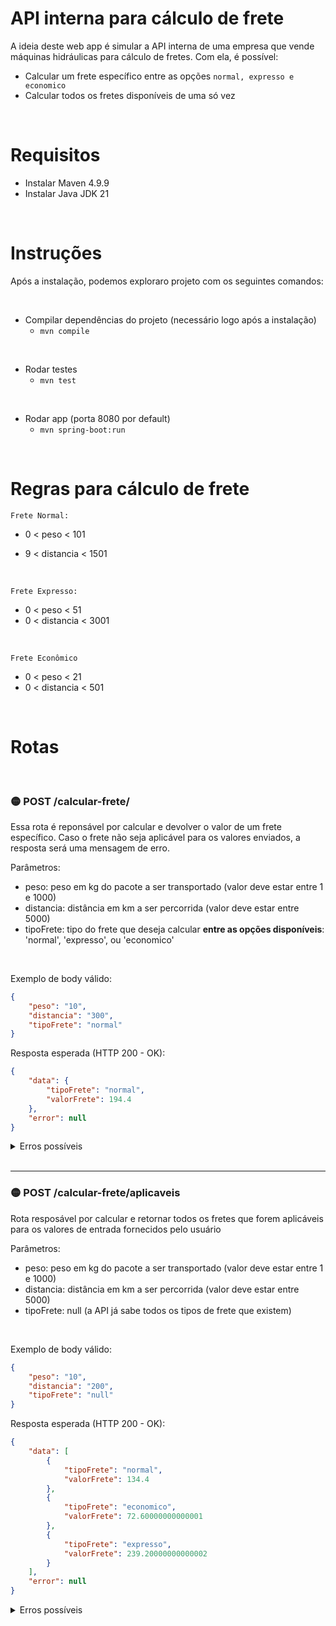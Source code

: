# API interna para cálculo de frete
A ideia deste web app é simular a API interna de uma empresa que vende máquinas hidráulicas para cálculo de fretes. Com ela, é possível:
- Calcular um frete específico entre as opções `normal, expresso e economico`
- Calcular todos os fretes disponíveis de uma só vez

<br>

# Requisitos
- Instalar Maven 4.9.9 
- Instalar Java JDK 21

<br>

# Instruções 
Após a instalação, podemos exploraro projeto com os seguintes comandos:

<br>

- Compilar dependências do projeto (necessário logo após a instalação)
  - `mvn compile`
  
<br>
 
- Rodar testes
  - `mvn test`
 
<br>

- Rodar app (porta 8080 por default)
  - `mvn spring-boot:run`

<br>

# Regras para cálculo de frete
`Frete Normal:`
- 0 < peso < 101
- 9 < distancia < 1501

  <br>

`Frete Expresso:`
- 0 < peso < 51
- 0 < distancia < 3001

<br>

`Frete Econômico`
- 0 < peso < 21
- 0 < distancia < 501


<br>

# Rotas

<br>

### 🟡 POST /calcular-frete/
Essa rota é reponsável por calcular e devolver o valor de um frete específico. Caso o frete não seja aplicável para os valores enviados, a resposta será uma mensagem de erro.

Parâmetros:
- peso: peso em kg do pacote a ser transportado (valor deve estar entre 1 e 1000)
- distancia: distância em km a ser percorrida (valor deve estar entre 5000)
- tipoFrete: tipo do frete que deseja calcular <b>entre as opções disponíveis</b>: 'normal', 'expresso', ou 'economico'

<br>

Exemplo de body válido:
```json
{
    "peso": "10",
    "distancia": "300",
    "tipoFrete": "normal"
}
```

Resposta esperada (HTTP 200 - OK):
```json
{
    "data": {
        "tipoFrete": "normal",
        "valorFrete": 194.4
    },
    "error": null
}
```

<details>

<summary>Erros possíveis</summary>

<br>

Resposta esperada para valor de peso ou distância não aplicável para o frete escolhido (HTTP 422 - UNPROCESSABLE ENTITY):
```json
{
    "data": null,
    "error": "Tipo de frete não para peso e/ou localização fornecidos."
}
```

<br>

Resposta esperada para valor de tipoFrete não existente (HTTP 400 - BAD REQUEST):
```json
{
    "data": null,
    "error": "Tipo de frete escolhido não existe."
}
```

<br>

Resposta esperada para valor de peso igual ou menor a 0 (HTTP 400 - BAD REQUEST):
```json
{
    "data": null,
    "error": "Peso não pode ser 0 ou negativo."
}
```

<br>

Resposta esperada para valor de peso acima de 1000kg (HTTP 400 - BAD REQUEST):
```json
{
    "data": null,
    "error": "Peso não pode exceder 1 tonelada."
}
```

<br>


Resposta esperada para valor de distância acima de 5000km (HTTP 400 - BAD REQUEST):
```json
{
    "data": null,
    "error": "Distância não pode exceder 5000km km."
}
```

<br>

Resposta esperada para valor de distância menor ou igual a 0 (HTTP 400 - BAD REQUEST):
```json
{
    "data": null,
    "error": "Distância não pode ser 0 ou negativa."
}
```

</details>

<br>

---

### 🟡 POST /calcular-frete/aplicaveis
Rota resposável por calcular e retornar todos os fretes que forem aplicáveis para os valores de entrada fornecidos pelo usuário

Parâmetros:
- peso: peso em kg do pacote a ser transportado (valor deve estar entre 1 e 1000)
- distancia: distância em km a ser percorrida (valor deve estar entre 5000)
- tipoFrete: null (a API já sabe todos os tipos de frete que existem)

<br>


Exemplo de body válido:
```json
{
    "peso": "10",
    "distancia": "200",
    "tipoFrete": "null"
}
```

Resposta esperada (HTTP 200 - OK):
```json
{
    "data": [
        {
            "tipoFrete": "normal",
            "valorFrete": 134.4
        },
        {
            "tipoFrete": "economico",
            "valorFrete": 72.60000000000001
        },
        {
            "tipoFrete": "expresso",
            "valorFrete": 239.20000000000002
        }
    ],
    "error": null
}
```

<details>

<summary>Erros possíveis</summary>

<br>

Resposta esperada quando não existe nenhum frete aplicável para os valores de entrada:
```json
{
    "data": null,
    "error": "Nenhum frete está disponível para peso e/ou localização fornecidos."
}
```

Resposta esperada para valor de peso igual ou menor a 0 (HTTP 400 - BAD REQUEST):
```json
{
    "data": null,
    "error": "Peso não pode ser 0 ou negativo."
}
```

<br>

Resposta esperada para valor de peso acima de 1000kg (HTTP 400 - BAD REQUEST):
```json
{
    "data": null,
    "error": "Peso não pode exceder 1 tonelada."
}
```

<br>


Resposta esperada para valor de distância acima de 5000km (HTTP 400 - BAD REQUEST):
```json
{
    "data": null,
    "error": "Distância não pode exceder 5000km km."
}
```

<br>

Resposta esperada para valor de distância menor ou igual a 0 (HTTP 400 - BAD REQUEST):
```json
{
    "data": null,
    "error": "Distância não pode ser 0 ou negativa."
}
```

</details>


  





  
